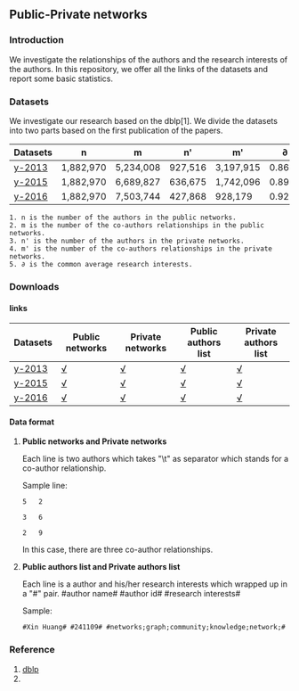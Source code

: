 ## Public-Private networks ##

### Introduction ###

We investigate the relationships of the authors and the research interests of the authors. In this repository, we offer all the links of the datasets and report some basic statistics. 

### Datasets ###

We investigate our research based on the dblp[1]. We divide the datasets into two parts based on the first publication of the papers. 

Datasets| n | m | n' | m'| ∂ 
----|----|----|----|----|---
[y-2013]() | 1,882,970 | 5,234,008 | 927,516 | 3,197,915 | 0.8654
[y-2015]() | 1,882,970 | 6,689,827 | 636,675 | 1,742,096 | 0.8977
[y-2016]() | 1,882,970 | 7,503,744 | 427,868 |  928,179  | 0.921
	
	1. n is the number of the authors in the public networks.
	2. m is the number of the co-authors relationships in the public networks.
	3. n' is the number of the authors in the private networks.
	4. m' is the number of the co-authors relationships in the private networks.
	5. ∂ is the common average research interests. 

### Downloads ###

#### links ####
Datasets| Public networks | Private networks | Public authors list | Private authors list 
----|----|----|----|----
[y-2013]() | [√](https://drive.google.com/file/d/1JvZeZnM7-oUsRtC2WyskOWLaHOjtTvoz/view?usp=sharing) | [√](https://drive.google.com/file/d/1EyQzjfyC5qUd1Hs1JyWGOIQOxru4whxa/view?usp=sharing) | [√](https://drive.google.com/file/d/1biPxG2xAvXrESVHru_Mu5LazWRB4zmZ9/view?usp=sharing) | [√](https://drive.google.com/file/d/1VgYL_KRdbw9oE5U6VntVp4Ws9sFhdrxF/view?usp=sharing) 
[y-2015]() | [√](https://drive.google.com/file/d/1fcemi02O5v64My_jirC4leGlduILVWXV/view?usp=sharing) | [√](https://drive.google.com/file/d/1teFxJImlIZSWCZn6U-JfEynhq0oBH_QW/view?usp=sharing) | [√](https://drive.google.com/file/d/175GUUSPvl2WsPGOdelMsti3NiujwN8fk/view?usp=sharing) | [√](https://drive.google.com/file/d/1Tq3Vm2cL8Vi9ZfpeThV_J2KCobXyhoVu/view?usp=sharing)  
[y-2016]() | [√](https://drive.google.com/file/d/1W4YcS8DISsnOFAPob4dXkK63_VBvl-25/view?usp=sharing) | [√](https://drive.google.com/file/d/1PkWDUj2nrWS9OYQP7T6Rqilk0Tz0Dzmg/view?usp=sharing) | [√](https://drive.google.com/file/d/1FS3fRDMXE4U-4FlJAOJ21bCLl3v0iv9G/view?usp=sharing) | [√](https://drive.google.com/file/d/16lnxtopnmZrda61-ZcUptr7gpSOTf_x5/view?usp=sharing)  

#### Data format ####

1. **Public networks and Private networks**
	
	Each line is two authors which takes "\t" as separator which stands for a co-author relationship. 
	

	Sample line:
	
	```
	5	2
	
	3	6
	
	2	9
	```	
	In this case, there are three co-author relationships. 

2. **Public authors list and Private authors list**

	Each line is a author and his/her research interests which wrapped up in a "#" pair. #author name# #author id# #research interests#
	
	Sample:
	
	```
	#Xin Huang# #241109# #networks;graph;community;knowledge;network;#
	```
### Reference ###

1. [dblp](http://dblp.uni-trier.de)
2. 